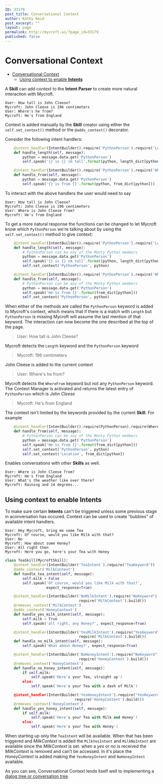 ```yaml
---
ID: 33179
post_title: Conversational Context
author: Kathy Reid
post_excerpt: ""
layout: page
permalink: http://mycroft.ai/?page_id=33179
published: false
---
```

# Conversational Context

- [Conversational Context](#conversational-context)
  * [Using context to enable **Intents**](#using-context-to-enable-intents)

A **Skill** can add context to the **Intent Parser** to create more natural interaction with Mycroft.

```
User: How tall is John Cleese?
Mycroft: John Cleese is 196 centimeters
User: Where's he from?
Mycroft: He's from England
```

Context is added manually by the **Skill** creator using either the `self.set_context()` method or the `@adds_context()` decorator.

Consider the following intent handlers:

```python
    @intent_handler(IntentBuilder().require('PythonPerson').require('Length'))
    def handle_length(self, message):
        python = message.data.get('PythonPerson')
        self.speak('{} is {} cm tall'.format(python, length_dict[python]))

    @intent_handler(IntentBuilder().require('PythonPerson').require('WhereFrom'))
    def handle_from(self, message):
        python = message.data.get('PythonPerson')
        self.speak('{} is from {}'.format(python, from_dict[python]))
```

To interact with the above handlers the user would need to say

```
User: How tall is John Cleese?
Mycroft: John Cleese is 196 centimeters
User: Where is John Cleese from?
Mycroft: He's from England
```

To get a more natural response the functions can be changed to let Mycroft know which `PythonPerson` we're talking about by using the `self.set_context()` method to give context:

```python
    @intent_handler(IntentBuilder().require('PythonPerson').require('Length'))
    def handle_length(self, message):
        # PythonPerson can be any of the Monty Python members
        python = message.data.get('PythonPerson')
        self.speak('{} is {} cm tall'.format(python, length_dict[python]))
        self.set_context('PythonPerson', python)

    @intent_handler(IntentBuilder().require('PythonPerson').require('WhereFrom'))
    def handle_from(self, message):
        # PythonPerson can be any of the Monty Python members
        python = message.data.get('PythonPerson')
        self.speak('He is from {}'.format(from_dict[python]))
        self.set_context('PythonPerson', python)
```

When either of the methods are called the `PythonPerson` keyword is added to Mycroft's context, which means that if there is a match with `Length` but `PythonPerson` is missing Mycroft will assume the last mention of that keyword. The interaction can now become the one described at the top of the page.

> User: How tall is John Cleese?

Mycroft detects the `Length` keyword and the `PythonPerson` keyword
> Mycroft: 196 centimeters

John Cleese is added to the current context
> User: Where's he from?

Mycroft detects the `WhereFrom` keyword but not any `PythonPerson` keyword. The Context Manager is activated and returns the latest entry of `PythonPerson` which is _John Cleese_
> Mycroft: He's from England

The context isn't limited by the keywords provided by the current **Skill**. For example

```python
    @intent_handler(IntentBuilder().require(PythonPerson).require(WhereFrom))
    def handle_from(self, message):
        # PythonPerson can be any of the Monty Python members
        python = message.data.get('PythonPerson')
        self.speak('He is from {}'.format(from_dict[python]))
        self.set_context('PythonPerson', python)
        self.set_context('Location', from_dict[python])
```

Enables conversations with other **Skills** as well.

```
User: Where is John Cleese from?
Mycroft: He's from England
User: What's the weather like over there?
Mycroft: Raining and 14 degrees...
```

## Using context to enable **Intents**

To make sure certain **Intents** can't be triggered unless some previous stage in aconversation has occured. Context can be used to create "bubbles" of available intent handlers.

```
User: Hey Mycroft, bring me some Tea
Mycroft: Of course, would you like Milk with that?
User: No
Mycroft: How about some Honey?
User: All right then
Mycroft: Here you go, here's your Tea with Honey
```

```python
class TeaSkill(MycroftSkill):
    @intent_handler(IntentBuilder('TeaIntent').require("TeaKeyword"))
    @adds_context('MilkContext')
    def handle_tea_intent(self, message):
        self.milk = False
        self.speak('Of course, would you like Milk with that?',
                   expect_response=True)

    @intent_handler(IntentBuilder('NoMilkIntent').require("NoKeyword").
                                  require('MilkContext').build())
    @removes_context('MilkContext')
    @adds_context('HoneyContext')
    def handle_yes_milk_intent(self, message):
        self.milk = True
        self.speak('all right, any Honey?', expect_response=True)

    @intent_handler(IntentBuilder('YesMilkIntent').require("YesKeyword").
                                  require('MilkContext').build())
    def handle_no_milk_intent(self, message):
        self.speak('What about Honey?', expect_response=True)

    @intent_handler(IntentBuilder('NoHoneyIntent').require("NoKeyword").
                                  require('HoneyContext').build())
    @removes_context('HoneyContext')
    def handle_no_honey_intent(self, message):
        if self.milk:
            self.speak('Here's your Tea, straight up')
        else:
            self.speak('Here's your Tea with a dash of Milk')

    @intent_handler(IntentBuilder('YesHoneyIntent').require("YesKeyword").
                                require('HoneyContext').build())
    @removes_context('HoneyContext')
    def handle_yes_honey_intent(self, message):
        if self.milk:
            self.speak('Here's your Tea with Milk and Honey')
        else:
            self.speak('Here's your Tea with Honey')
```

When starting up only the `TeaIntent` will be available. When that has been triggered and _MilkContext_ is added the `MilkYesIntent` and `MilkNoIntent` are available since the _MilkContext_ is set. when a _yes_ or _no_ is received the _MilkContext_ is removed and can't be accessed. In it's place the _HoneyContext_ is added making the `YesHoneyIntent` and `NoHoneyIntent` available.

As you can see, Conversational Context lends itself well to implementing a [dialog tree or conversation tree](https://en.wikipedia.org/wiki/Dialog_tree).